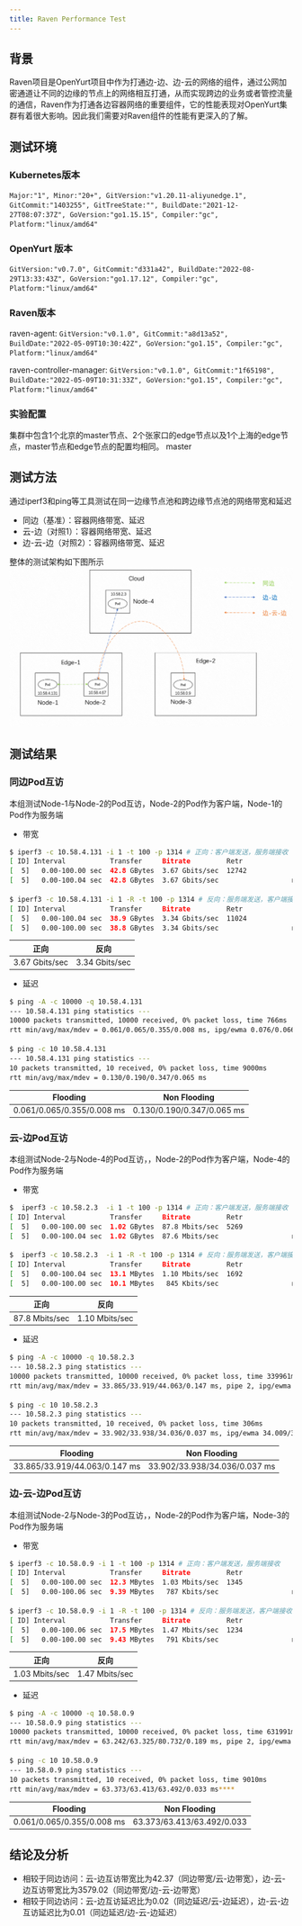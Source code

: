 ```yaml
---
title: Raven Performance Test
---
```


## 背景
Raven项目是OpenYurt项目中作为打通边-边、边-云的网络的组件，通过公网加密通道让不同的边缘的节点上的网络相互打通，从而实现跨边的业务或者管控流量的通信，Raven作为打通各边容器网络的重要组件，它的性能表现对OpenYurt集群有着很大影响。因此我们需要对Raven组件的性能有更深入的了解。
## 测试环境
### Kubernetes版本
`Major:"1", Minor:"20+", GitVersion:"v1.20.11-aliyunedge.1", GitCommit:"1403255", GitTreeState:"", BuildDate:"2021-12-27T08:07:37Z", GoVersion:"go1.15.15", Compiler:"gc", Platform:"linux/amd64"`
### OpenYurt 版本
`GitVersion:"v0.7.0", GitCommit:"d331a42", BuildDate:"2022-08-29T13:33:43Z", GoVersion:"go1.17.12", Compiler:"gc", Platform:"linux/amd64"`
### Raven版本
raven-agent: `GitVersion:"v0.1.0", GitCommit:"a8d13a52", BuildDate:"2022-05-09T10:30:42Z", GoVersion:"go1.15", Compiler:"gc", Platform:"linux/amd64"`

raven-controller-manager: `GitVersion:"v0.1.0", GitCommit:"1f65198", BuildDate:"2022-05-09T10:31:33Z", GoVersion:"go1.15", Compiler:"gc", Platform:"linux/amd64"`
### 实验配置
集群中包含1个北京的master节点、2个张家口的edge节点以及1个上海的edge节点，master节点和edge节点的配置均相同。
master

## 测试方法
通过iperf3和ping等工具测试在同一边缘节点池和跨边缘节点池的网络带宽和延迟

- 同边（基准）：容器网络带宽、延迟
- 云-边（对照1）：容器网络带宽、延迟
- 边-云-边（对照2）：容器网络带宽、延迟

整体的测试架构如下图所示
![](../../static/img/docs/test-report/raven/arch.png)

## 测试结果

### 同边Pod互访
本组测试Node-1与Node-2的Pod互访，Node-2的Pod作为客户端，Node-1的Pod作为服务端

- 带宽

```bash
$ iperf3 -c 10.58.4.131 -i 1 -t 100 -p 1314 # 正向：客户端发送，服务端接收
[ ID] Interval           Transfer     Bitrate         Retr
[  5]   0.00-100.00 sec  42.8 GBytes  3.67 Gbits/sec  12742             sender
[  5]   0.00-100.04 sec  42.8 GBytes  3.67 Gbits/sec                  receiver

$ iperf3 -c 10.58.4.131 -i 1 -R -t 100 -p 1314 # 反向：服务端发送，客户端接收
[ ID] Interval           Transfer     Bitrate         Retr
[  5]   0.00-100.04 sec  38.9 GBytes  3.34 Gbits/sec  11024             sender
[  5]   0.00-100.00 sec  38.8 GBytes  3.34 Gbits/sec                  receiver
```

| 正向                  | 反向              |
|---------------------|-----------------|
| 3.67 Gbits/sec      | 3.34 Gbits/sec  |

- 延迟
```bash
$ ping -A -c 10000 -q 10.58.4.131
--- 10.58.4.131 ping statistics ---
10000 packets transmitted, 10000 received, 0% packet loss, time 766ms
rtt min/avg/max/mdev = 0.061/0.065/0.355/0.008 ms, ipg/ewma 0.076/0.066 ms

$ ping -c 10 10.58.4.131
--- 10.58.4.131 ping statistics ---
10 packets transmitted, 10 received, 0% packet loss, time 9000ms
rtt min/avg/max/mdev = 0.130/0.190/0.347/0.065 ms
```

| Flooding                   | Non Flooding               |
|----------------------------|----------------------------|
| 0.061/0.065/0.355/0.008 ms | 0.130/0.190/0.347/0.065 ms |


### 云-边Pod互访

本组测试Node-2与Node-4的Pod互访，，Node-2的Pod作为客户端，Node-4的Pod作为服务端

- 带宽

```bash
$  iperf3 -c 10.58.2.3  -i 1 -t 100 -p 1314 # 正向：客户端发送，服务端接收
[ ID] Interval           Transfer     Bitrate         Retr
[  5]   0.00-100.00 sec  1.02 GBytes  87.8 Mbits/sec  5269             sender
[  5]   0.00-100.04 sec  1.02 GBytes  87.6 Mbits/sec                  receiver

$  iperf3 -c 10.58.2.3  -i 1 -R -t 100 -p 1314 # 反向：服务端发送，客户端接收
[ ID] Interval           Transfer     Bitrate         Retr
[  5]   0.00-100.04 sec  13.1 MBytes  1.10 Mbits/sec  1692             sender
[  5]   0.00-100.00 sec  10.1 MBytes   845 Kbits/sec                  receiver
```

| 正向                  | 反向              |
|---------------------|-----------------|
| 87.8 Mbits/sec       | 1.10 Mbits/sec  |

- 延迟
```bash
$ ping -A -c 10000 -q 10.58.2.3
--- 10.58.2.3 ping statistics ---
10000 packets transmitted, 10000 received, 0% packet loss, time 339961ms
rtt min/avg/max/mdev = 33.865/33.919/44.063/0.147 ms, pipe 2, ipg/ewma 33.999/33.909 ms

$ ping -c 10 10.58.2.3
--- 10.58.2.3 ping statistics ---
10 packets transmitted, 10 received, 0% packet loss, time 306ms
rtt min/avg/max/mdev = 33.902/33.938/34.036/0.037 ms, ipg/ewma 34.009/33.960 ms

```

| Flooding                   | Non Flooding               |
|----------------------------|----------------------------|
| 33.865/33.919/44.063/0.147 ms | 33.902/33.938/34.036/0.037 ms |

### 边-云-边Pod互访

本组测试Node-2与Node-3的Pod互访，，Node-2的Pod作为客户端，Node-3的Pod作为服务端

- 带宽

```bash
$ iperf3 -c 10.58.0.9 -i 1 -t 100 -p 1314 # 正向：客户端发送，服务端接收
[ ID] Interval           Transfer     Bitrate         Retr
[  5]   0.00-100.00 sec  12.3 MBytes  1.03 Mbits/sec  1345             sender
[  5]   0.00-100.06 sec  9.39 MBytes   787 Kbits/sec                  receiver

$ iperf3 -c 10.58.0.9 -i 1 -R -t 100 -p 1314 # 反向：服务端发送，客户端接收
[ ID] Interval           Transfer     Bitrate         Retr
[  5]   0.00-100.06 sec  17.5 MBytes  1.47 Mbits/sec  1234             sender
[  5]   0.00-100.00 sec  9.43 MBytes   791 Kbits/sec                  receiver

```

| 正向                  | 反向              |
|---------------------|-----------------|
| 1.03 Mbits/sec      | 1.47 Mbits/sec |

- 延迟
```bash
$ ping -A -c 10000 -q 10.58.0.9
--- 10.58.0.9 ping statistics ---
10000 packets transmitted, 10000 received, 0% packet loss, time 631991ms
rtt min/avg/max/mdev = 63.242/63.325/80.732/0.189 ms, pipe 2, ipg/ewma 63.205/63.364 ms

$ ping -c 10 10.58.0.9
--- 10.58.0.9 ping statistics ---
10 packets transmitted, 10 received, 0% packet loss, time 9010ms
rtt min/avg/max/mdev = 63.373/63.413/63.492/0.033 ms****

```

| Flooding                   | Non Flooding               |
|----------------------------|----------------------------|
| 0.061/0.065/0.355/0.008 ms | 63.373/63.413/63.492/0.033 |

## 结论及分析

- 相较于同边访问：云-边互访带宽比为42.37（同边带宽/云-边带宽），边-云-边互访带宽比为3579.02（同边带宽/边-云-边带宽）
- 相较于同边访问：云-边互访延迟比为0.02（同边延迟/云-边延迟），边-云-边互访延迟比为0.01（同边延迟/边-云-边延迟）
